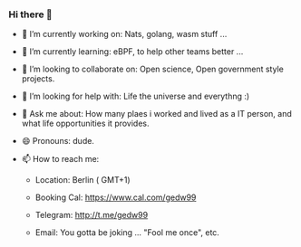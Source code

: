### Hi there 👋


- 🔭 I’m currently working on: Nats, golang, wasm stuff ...
- 🌱 I’m currently learning: eBPF, to help other teams better ...
- 👯 I’m looking to collaborate on: Open science, Open government style projects.
- 🤔 I’m looking for help with: Life the universe and everythng :)
- 💬 Ask me about: How many plaes i worked and lived as a IT person, and what life opportunities it provides.
- 😄 Pronouns: dude.


- 📫 How to reach me: 

  - Location:       Berlin ( GMT+1)

  - Booking Cal:    https://www.cal.com/gedw99

  - Telegram:       http://t.me/gedw99

  - Email:          You gotta be joking ... "Fool me once", etc.



